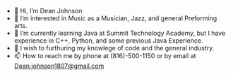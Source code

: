 - 👋 Hi, I’m Dean Johnson
- 👀 I’m interested in Music as a Musician, Jazz, and general Preforming arts.
- 🌱 I’m currently learning Java at Summit Technology Academy, but I have experience in C++, Python, and some previous Java Experience.
- 💞️ I wish to furthuring my knowlege of code and the general industry.
- 📫 How to reach me by phone at (816)-500-1150 or by email at Dean.johnson1807@gmail.com

<!---
Dean Johnson/Deanj876 is a ✨ special ✨ repository because its `README.md` (this file) appears on your GitHub profile.
You can click the Preview link to take a look at your changes.
--->
